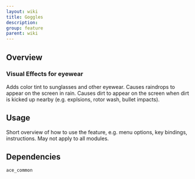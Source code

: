 ```yaml
---
layout: wiki
title: Goggles
description: 
group: feature
parent: wiki
---
```


## Overview

### Visual Effects for eyewear
Adds color tint to sunglasses and other eyewear. Causes raindrops to appear on 
the screen in rain. Causes dirt to appear on the screen when dirt is kicked up
nearby (e.g. explsions, rotor wash, bullet impacts).


## Usage

Short overview of how to use the feature, e.g. menu options, key bindings, 
instructions. May not apply to all modules.


## Dependencies

`ace_common`
